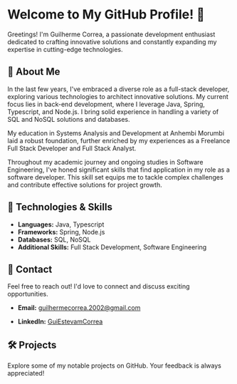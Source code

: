 # Welcome to My GitHub Profile! 👋

Greetings! I'm Guilherme Correa, a passionate development enthusiast dedicated to crafting innovative solutions and constantly expanding my expertise in cutting-edge technologies.

## 🚀 About Me

In the last few years, I've embraced a diverse role as a full-stack developer, exploring various technologies to architect innovative solutions. My current focus lies in back-end development, where I leverage Java, Spring, Typescript, and Node.js. I bring solid experience in handling a variety of SQL and NoSQL solutions and databases.

My education in Systems Analysis and Development at Anhembi Morumbi laid a robust foundation, further enriched by my experiences as a Freelance Full Stack Developer and Full Stack Analyst.

Throughout my academic journey and ongoing studies in Software Engineering, I've honed significant skills that find application in my role as a software developer. This skill set equips me to tackle complex challenges and contribute effective solutions for project growth.

## 🌱 Technologies & Skills

- **Languages:** Java, Typescript
- **Frameworks:** Spring, Node.js
- **Databases:** SQL, NoSQL
- **Additional Skills:** Full Stack Development, Software Engineering

## 📧 Contact

Feel free to reach out! I'd love to connect and discuss exciting opportunities.

- **Email:** guilhermecorrea.2002@gmail.com

- **LinkedIn:** [GuiEstevamCorrea](https://www.linkedin.com/in/guiestevamcorrea/)

## 🛠️ Projects

Explore some of my notable projects on GitHub. Your feedback is always appreciated!


